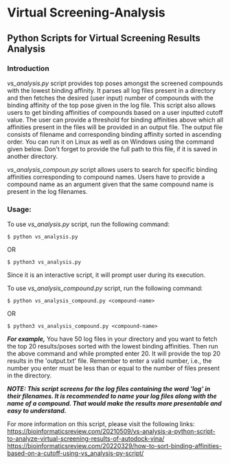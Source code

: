 # Virtual Screening-Analysis

## Python Scripts for Virtual Screening Results Analysis

### Introduction

<i>vs_analysis.py</i> script provides top poses amongst the screened compounds with the lowest binding affinity.
It parses all log files present in a directory and then fetches the desired (user input) number of compounds with the binding affinity of the top pose given in the log file. 
This script also allows users to get binding affinities of compounds based on a user inputted cutoff value. The user can provide a threshold for binding affinities above which all affinities present in the files will be provided in an output file.
The output file consists of filename and corresponding binding affinity sorted in ascending order.
You can run it on Linux as well as on Windows using the command given below. Don't forget to provide the full path to this file, if it is saved in another directory.

<i>vs_analysis_compoun.py</i> script allows users to search for specific binding affinities corresponding to compound names. Users have to provide a compound name as an argument given that the same compound name is present in the log filenames.

### Usage:

To use <i>vs_analysis.py</i> script, run the following command:

```$ python vs_analysis.py``` 

OR

```$ python3 vs_analysis.py```


Since it is an interactive script, it will prompt user during its execution.


To use <i>vs_analysis_compound.py</i> script, run the following command:

```$ python vs_analysis_compound.py <compound-name>``` 

OR

```$ python3 vs_analysis_compound.py <compound-name>```

***For example,***
You have 50 log files in your directory and you want to fetch the top 20 results/poses sorted with the lowest binding affinities.
Then run the above command and while prompted enter 20. It will provide the top 20 results in the 'output.txt' file.
Remember to enter a valid number, i.e., the number you enter must be less than or equal to the number of files present in the directory.

***NOTE:
This script screens for the log files containing the word 'log' in their filenames.
It is recommended to name your log files along with the name of a compound. That would make the results more presentable and easy to understand.***


For more information on this script, please visit the following links:
https://bioinformaticsreview.com/20210509/vs-analysis-a-python-script-to-analyze-virtual-screening-results-of-autodock-vina/
https://bioinformaticsreview.com/20220329/how-to-sort-binding-affinities-based-on-a-cutoff-using-vs_analysis-py-script/

